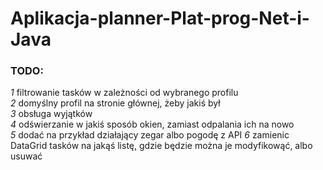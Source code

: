 # Aplikacja-planner-Plat-prog-Net-i-Java

### TODO: 
*1* filtrowanie tasków w zależności od wybranego profilu <br />
*2* domyślny profil na stronie głównej, żeby jakiś był <br />
*3* obsługa wyjątków <br />
*4* odświerzanie w jakiś sposób okien, zamiast odpalania ich na nowo <br />
*5* dodać na przykład działający zegar albo pogodę z API
*6* zamienic DataGrid tasków na jakąś listę, gdzie będzie można je modyfikowąć, albo usuwać
